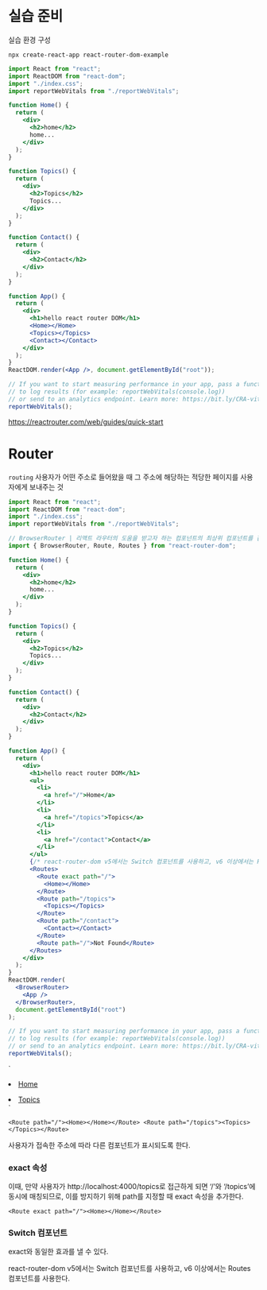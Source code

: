 # 실습 준비

실습 환경 구성

`npx create-react-app react-router-dom-example`

```jsx
import React from "react";
import ReactDOM from "react-dom";
import "./index.css";
import reportWebVitals from "./reportWebVitals";

function Home() {
  return (
    <div>
      <h2>home</h2>
      home...
    </div>
  );
}

function Topics() {
  return (
    <div>
      <h2>Topics</h2>
      Topics...
    </div>
  );
}

function Contact() {
  return (
    <div>
      <h2>Contact</h2>
    </div>
  );
}

function App() {
  return (
    <div>
      <h1>hello react router DOM</h1>
      <Home></Home>
      <Topics></Topics>
      <Contact></Contact>
    </div>
  );
}
ReactDOM.render(<App />, document.getElementById("root"));

// If you want to start measuring performance in your app, pass a function
// to log results (for example: reportWebVitals(console.log))
// or send to an analytics endpoint. Learn more: https://bit.ly/CRA-vitals
reportWebVitals();

```

https://reactrouter.com/web/guides/quick-start

# Router

`routing` 사용자가 어떤 주소로 들어왔을 때 그 주소에 해당하는 적당한 페이지를 사용자에게 보내주는 것

```jsx
import React from "react";
import ReactDOM from "react-dom";
import "./index.css";
import reportWebVitals from "./reportWebVitals";

// BrowserRouter | 리액트 라우터의 도움을 받고자 하는 컴포넌트의 최상위 컴포넌트를 감싸는 wrapper 컴포넌트
import { BrowserRouter, Route, Routes } from "react-router-dom";

function Home() {
  return (
    <div>
      <h2>home</h2>
      home...
    </div>
  );
}

function Topics() {
  return (
    <div>
      <h2>Topics</h2>
      Topics...
    </div>
  );
}

function Contact() {
  return (
    <div>
      <h2>Contact</h2>
    </div>
  );
}

function App() {
  return (
    <div>
      <h1>hello react router DOM</h1>
      <ul>
        <li>
          <a href="/">Home</a>
        </li>
        <li>
          <a href="/topics">Topics</a>
        </li>
        <li>
          <a href="/contact">Contact</a>
        </li>
      </ul>
      {/* react-router-dom v5에서는 Switch 컴포넌트를 사용하고, v6 이상에서는 Routes 컴포넌트를 사용 */}
      <Routes>
        <Route exact path="/">
          <Home></Home>
        </Route>
        <Route path="/topics">
          <Topics></Topics>
        </Route>
        <Route path="/contact">
          <Contact></Contact>
        </Route>
        <Route path="/">Not Found</Route>
      </Routes>
    </div>
  );
}
ReactDOM.render(
  <BrowserRouter>
    <App />
  </BrowserRouter>,
  document.getElementById("root")
);

// If you want to start measuring performance in your app, pass a function
// to log results (for example: reportWebVitals(console.log))
// or send to an analytics endpoint. Learn more: https://bit.ly/CRA-vitals
reportWebVitals();

```

`<li><a href="/">Home</a></li>
<li><a href="/topics">Topics</a></li>`

`<Route path="/"><Home></Home></Route>
<Route path="/topics"><Topics></Topics></Route>`

사용자가 접속한 주소에 따라 다른 컴포넌트가 표시되도록 한다.

### exact 속성

이때, 만약 사용자가 http://localhost:4000/topics로 접근하게 되면 ‘/’와 ‘/topics’에 동시에 매칭되므로, 이를 방지하기 위해 path를 지정할 때 exact 속성을 추가한다.

`<Route exact path="/"><Home></Home></Route>`

### Switch 컴포넌트

exact와 동일한 효과를 낼 수 있다.

react-router-dom v5에서는 Switch 컴포넌트를 사용하고, v6 이상에서는 Routes 컴포넌트를 사용한다.
